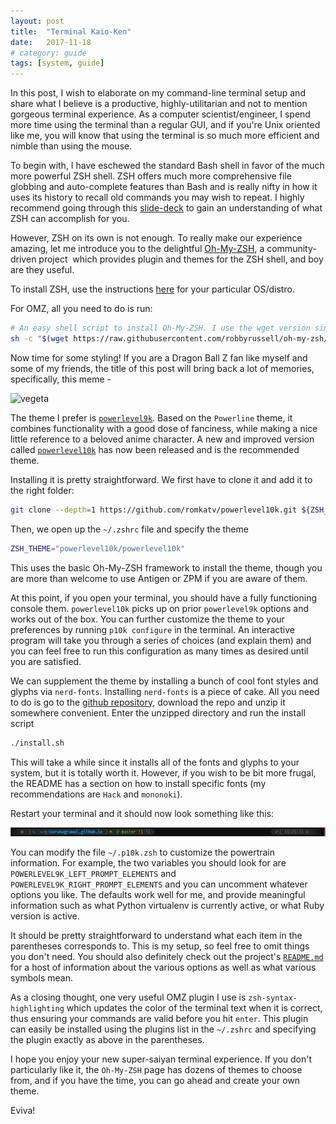 ```yaml
---
layout: post
title:  "Terminal Kaio-Ken"
date:   2017-11-18
# category: guide
tags: [system, guide]
---
```


In this post, I wish to elaborate on my command-line terminal setup and share what I believe is a productive, highly-utilitarian and not to mention gorgeous terminal experience. As a computer scientist/engineer, I spend more time using the terminal than a regular GUI, and if you're Unix oriented like me, you will know that using the terminal is so much more efficient and nimble than using the mouse.

To begin with, I have eschewed the standard Bash shell in favor of the much more powerful ZSH shell. ZSH offers much more comprehensive file globbing and auto-complete features than Bash and is really nifty in how it uses its history to recall old commands you may wish to repeat. I highly recommend going through this [slide-deck](https://www.slideshare.net/jaguardesignstudio/why-zsh-is-cooler-than-your-shell-16194692) to gain an understanding of what ZSH can accomplish for you.

However, ZSH on its own is not enough. To really make our experience amazing, let me introduce you to the delightful [Oh-My-ZSH](https://ohmyz.sh/), a community-driven project  which provides plugin and themes for the ZSH shell, and boy are they useful.

To install ZSH, use the instructions [here](https://github.com/robbyrussell/oh-my-zsh/wiki/Installing-ZSH) for your particular OS/distro.

For OMZ, all you need to do is run:

```bash
# An easy shell script to install Oh-My-ZSH. I use the wget version since it is more ubiquitous.
sh -c "$(wget https://raw.githubusercontent.com/robbyrussell/oh-my-zsh/master/tools/install.sh -O -)"
```

Now time for some styling! If you are a Dragon Ball Z fan like myself and some of my friends, the title of this post will bring back a lot of memories, specifically, this meme -

<img src="https://i0.kym-cdn.com/entries/icons/original/000/000/056/itsover1000.jpg" alt="vegeta" height="289" />

The theme I prefer is [`powerlevel9k`](https://github.com/Powerlevel9k/powerlevel9k). Based on the `Powerline` theme, it combines functionality with a good dose of fanciness, while making a nice little reference to a beloved anime character. A new and improved version called [`powerlevel10k`](https://github.com/romkatv/powerlevel10k) has now been released and is the recommended theme.

Installing it is pretty straightforward. We first have to clone it and add it to the right folder:

```bash
git clone --depth=1 https://github.com/romkatv/powerlevel10k.git ${ZSH_CUSTOM:-~/.oh-my-zsh/custom}/themes/powerlevel10k
```

Then, we open up the `~/.zshrc` file and specify the theme

```bash
ZSH_THEME="powerlevel10k/powerlevel10k"
```

This uses the basic Oh-My-ZSH framework to install the theme, though you are more than welcome to use Antigen or ZPM if you are aware of them.

At this point, if you open your terminal, you should have a fully functioning console them. `powerlevel10k` picks up on prior `powerlevel9k` options and works out of the box. You can further customize the theme to your preferences by running `p10k configure` in the terminal. An interactive program will take you through a series of choices (and explain them) and you can feel free to run this configuration as many times as desired until you are satisfied.

We can supplement the theme by installing a bunch of cool font styles and glyphs via `nerd-fonts`. Installing `nerd-fonts` is a piece of cake. All you need to do is go to the [github repository](https://github.com/ryanoasis/nerd-fonts), download the repo and unzip it somewhere convenient. Enter the unzipped directory and run the install script

```bash
./install.sh
```

This will take a while since it installs all of the fonts and glyphs to your system, but it is totally worth it. However, if you wish to be bit more frugal, the README has a section on how to install specific fonts (my recommendations are `Hack` and `mononoki`).

Restart your terminal and it should now look something like this:

<img class="alignnone size-full" src="/images/powerlevel10k_theme.png" alt="powerlevel10k screenshot" />

You can modify the file `~/.p10k.zsh` to customize the powertrain information. For example, the two variables you should look for are `POWERLEVEL9K_LEFT_PROMPT_ELEMENTS` and `POWERLEVEL9K_RIGHT_PROMPT_ELEMENTS` and you can uncomment whatever options you like. The defaults work well for me, and provide meaningful information such as what Python virtualenv is currently active, or what Ruby version is active.

It should be pretty straightforward to understand what each item in the parentheses corresponds to. This is my setup, so feel free to omit things you don't need. You should also definitely check out the project's [`README.md`](https://github.com/romkatv/powerlevel10k/blob/master/README.md) for a host of information about the various options as well as what various symbols mean.

As a closing thought, one very useful OMZ plugin I use is `zsh-syntax-highlighting` which updates the color of the terminal text when it is correct, thus ensuring your commands are valid before you hit `enter`. This plugin can easily be installed using the plugins list in the `~/.zshrc` and specifying the plugin exactly as above in the parentheses.

I hope you enjoy your new super-saiyan terminal experience. If you don't particularly like it, the `Oh-My-ZSH` page has dozens of themes to choose from, and if you have the time, you can go ahead and create your own theme.

Eviva!
